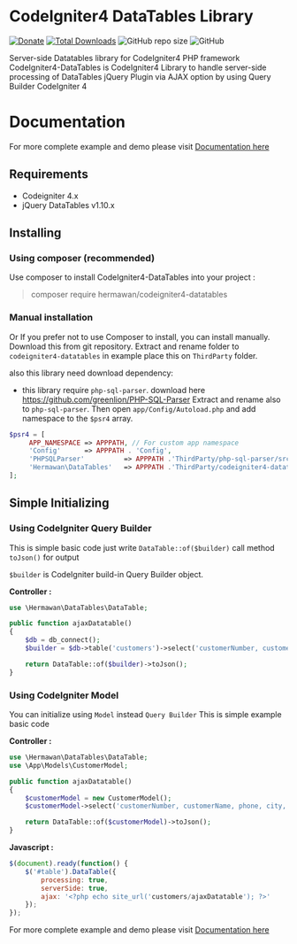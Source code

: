 # CodeIgniter4 DataTables Library
[![Donate](https://img.shields.io/badge/donate-paypal-blue.svg)](https://www.paypal.me/mbahcoding)
[![Total Downloads](https://poser.pugx.org/hermawan/codeigniter4-datatables/downloads)](https://packagist.org/packages/hermawan/codeigniter4-datatables)
![GitHub repo size](https://img.shields.io/github/repo-size/hermawanramadhan/CodeIgniter4-DataTables?label=size)
![GitHub](https://img.shields.io/github/license/hermawanramadhan/CodeIgniter4-DataTables)

Server-side Datatables library for CodeIgniter4 PHP framework
CodeIgniter4-DataTables is CodeIgniter4 Library to handle server-side processing of DataTables jQuery Plugin via AJAX option by using Query Builder CodeIgniter 4

# Documentation
For more complete example and demo please visit [Documentation here](https://hermawan.dev/codeigniter4-datatables/)

## Requirements
* Codeigniter 4.x
* jQuery DataTables v1.10.x

## Installing 

### Using composer (recommended)
Use composer to install CodeIgniter4-DataTables into your project :

  > composer require hermawan/codeigniter4-datatables

### Manual installation
Or If you prefer not to use Composer to install, you can install manually. 
Download this from git repository. Extract and rename folder to `codeigniter4-datatables` in example place this on `ThirdParty` folder. 

also this library need download dependency: 
- this library require `php-sql-parser`. download here https://github.com/greenlion/PHP-SQL-Parser Extract and rename also to `php-sql-parser`.
Then open `app/Config/Autoload.php` and add namespace to the `$psr4` array.

```php
$psr4 = [
     APP_NAMESPACE => APPPATH, // For custom app namespace
     'Config'      => APPPATH . 'Config',
     'PHPSQLParser'          => APPPATH .'ThirdParty/php-sql-parser/src/PHPSQLParser', // <-- namespace for php-sql-parser
     'Hermawan\DataTables'   => APPPATH .'ThirdParty/codeigniter4-datatables/src', // <-- namespace for this library
];
```


## Simple Initializing

### Using CodeIgniter Query Builder
This is simple basic code just write `DataTable::of($builder)` call method `toJson()` for output

`$builder` is CodeIgniter build-in Query Builder object.

**Controller :**
```php
use \Hermawan\DataTables\DataTable;

public function ajaxDatatable()
{
    $db = db_connect();
    $builder = $db->table('customers')->select('customerNumber, customerName, phone, city, country, postalCode');

    return DataTable::of($builder)->toJson();
}
```

### Using CodeIgniter Model
You can initialize using `Model` instead `Query Builder` 
This is simple example basic code

**Controller :**
```php
use \Hermawan\DataTables\DataTable;
use \App\Models\CustomerModel;

public function ajaxDatatable()
{
    $customerModel = new CustomerModel();
    $customerModel->select('customerNumber, customerName, phone, city, country, postalCode');

    return DataTable::of($customerModel)->toJson();
}
```

**Javascript :**
```javascript
$(document).ready(function() {
    $('#table').DataTable({
        processing: true,
        serverSide: true,
        ajax: '<?php echo site_url('customers/ajaxDatatable'); ?>'
    });
});
```



For more complete example and demo please visit [Documentation here](https://hermawan.dev/codeigniter4-datatables/)
